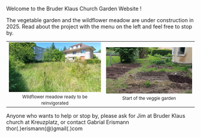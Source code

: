 Welcome to the Bruder Klaus Church Garden Website !

The vegetable garden and the wildflower meadow are under construction in 2025. Read about the project with the menu on the left and feel free to stop by. 

<table>
  <tr>
    <td style="text-align: center;">
      <img src="/assets/meadow_ss.png" width="400"><br>
      <small>Wildflower meadow ready to be reinvigorated</small>
    </td>
    <td style="text-align: center;">
      <img src="/assets/garden_ss.png" width="400"><br>
      <small>Start of the veggie garden</small>
    </td>
  </tr>
</table>

Anyone who wants to help or stop by, please ask for Jim at Bruder Klaus church at Kreuzplatz, or contact Gabrial Erismann thor(.)erismann(@)gmail(.)com